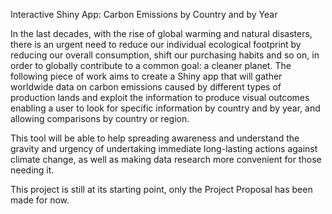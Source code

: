 Interactive Shiny App: Carbon Emissions by Country and by Year

In the last decades, with the rise of global warming and natural disasters, there is an urgent need to reduce our individual ecological footprint by reducing our overall consumption, shift our purchasing habits and so on, in order to globally contribute to a common goal: a cleaner planet. The following piece of work aims to create a Shiny app that will gather worldwide data on carbon emissions caused by different types of production lands and exploit the information to produce visual outcomes enabling a user to look for specific information by country and by year, and allowing comparisons by country or region.

This tool will be able to help spreading awareness and understand the gravity and urgency of undertaking immediate long-lasting actions against climate change, as well as making data research more convenient for those needing it.

This project is still at its starting point, only the Project Proposal has been made for now.

